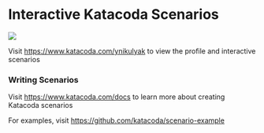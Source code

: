 # Interactive Katacoda Scenarios

[![](http://shields.katacoda.com/katacoda/ynikulyak/count.svg)](https://www.katacoda.com/ynikulyak "Get your profile on Katacoda.com")

Visit https://www.katacoda.com/ynikulyak to view the profile and interactive scenarios

### Writing Scenarios
Visit https://www.katacoda.com/docs to learn more about creating Katacoda scenarios

For examples, visit https://github.com/katacoda/scenario-example
